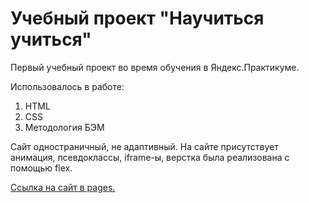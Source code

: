 # Учебный проект "Научиться учиться" #
Первый учебный проект во время обучения в Яндекс.Практикуме.

Использовалось в работе:

1. HTML
2. CSS
3. Методология БЭМ

Сайт одностраничный, не адаптивный.
На сайте присутствует анимация, псевдоклассы, iframe-ы, верстка была реализована с помощью flex. 

[Ссылка на сайт в pages.](https://smolib.github.io/how-to-learn/)
